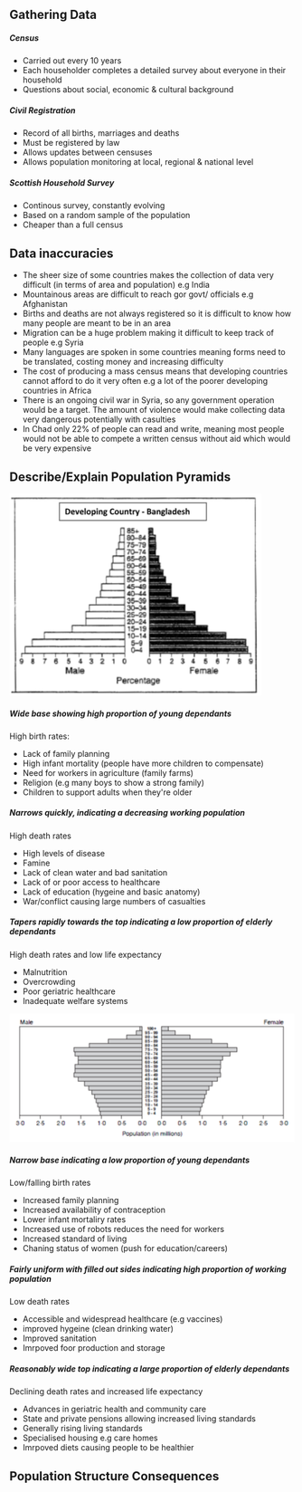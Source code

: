 ## Gathering Data
##### Census
* Carried out every 10 years
* Each householder completes a detailed survey about everyone in their household
* Questions about social, economic & cultural background

##### Civil Registration
* Record of all births, marriages and deaths
* Must be registered by law
* Allows updates between censuses
* Allows population monitoring at local, regional & national level

##### Scottish Household Survey
* Continous survey, constantly evolving
* Based on a random sample of the population
* Cheaper than a full census

## Data inaccuracies
* The sheer size of some countries makes the collection of data very difficult (in terms of area and population) e.g India
* Mountainous areas are difficult to reach gor govt/ officials e.g Afghanistan
* Births and deaths are not always registered so it is difficult to know how many people are meant to be in an area
* Migration can be a huge problem making it difficult to keep track of people e.g Syria
* Many languages are spoken in some countries meaning forms need to be translated, costing money and increasing difficulty
* The cost of producing a mass census means that developing countries cannot afford to do it very often e.g a lot of the poorer developing countries in Africa
* There is an ongoing civil war in Syria, so any government operation would be a target. The amount of violence would make collecting data very dangerous potentially with casulties
* In Chad only 22% of people can read and write, meaning most people would not be able to compete a written census without aid which would be very expensive

## Describe/Explain Population Pyramids
![Bangladesh Pyramid](https://raw.githubusercontent.com/charleywright/School/master/Geography/Bangladesh%20Pyramid.png)
##### Wide base showing high  proportion of young dependants
High birth rates:
* Lack of family planning
* High infant mortality (people have more children to compensate)
* Need for workers in agriculture (family farms)
* Religion (e.g many boys to show a strong family)
* Children to support adults when they're older

##### Narrows quickly, indicating a decreasing working population
High death rates
* High levels of disease
* Famine
* Lack of clean water and bad sanitation
* Lack of or poor access to healthcare
* Lack of education (hygeine and basic anatomy)
* War/conflict causing large numbers of casualties

##### Tapers rapidly towards the top indicating a low proportion of elderly dependants
High death rates and low life expectancy
 * Malnutrition
 * Overcrowding
 * Poor geriatric healthcare
 * Inadequate welfare systems

![Italy 2050 Pyramid](https://raw.githubusercontent.com/charleywright/School/master/Geography/Italy%202050%20Pyramid.png)
##### Narrow base indicating a low proportion of young dependants
Low/falling birth rates
* Increased family planning
* Increased availability of contraception
* Lower infant mortaliry rates
* Increased use of robots reduces the need for workers
* Increased standard of living
* Chaning status of women (push for education/careers)

##### Fairly uniform with filled out sides indicating high proportion of working population
Low death rates
* Accessible and widespread healthcare (e.g vaccines)
* improved hygeine (clean drinking water)
* Improved sanitation
* Imrpoved foor production and storage

##### Reasonably wide top indicating a large proportion of elderly dependants
Declining death rates and increased life expectancy
* Advances in geriatric health and community care
* State and private pensions allowing increased living standards
* Generally rising living standards
* Specialised housing e.g care homes
* Imrpoved diets causing people to be healthier

## Population Structure Consequences
